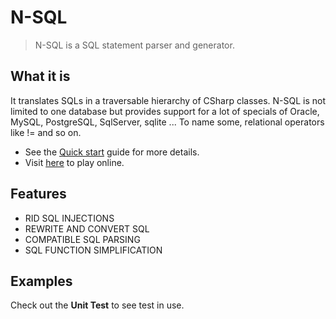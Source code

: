 # N-SQL

> N-SQL is a SQL statement parser and generator.

## What it is

 It translates SQLs in a traversable hierarchy of CSharp classes. N-SQL is not limited to one database but provides support for a lot of specials of Oracle, MySQL, PostgreSQL, SqlServer, sqlite ... To name some, relational operators like != and so on.

- See the [Quick start](quick_start) guide for more details.
- Visit [here](/Web-Editor/) to play online.

## Features

- RID SQL INJECTIONS
- REWRITE AND CONVERT SQL
- COMPATIBLE SQL PARSING
- SQL FUNCTION SIMPLIFICATION

## Examples

Check out the **Unit Test** to see test in use.

<!-- ## Donate

Please consider donating if you think nsql is helpful to you or that my work is valuable. I am happy if you can help me buy a cup of coffee. :heart: -->